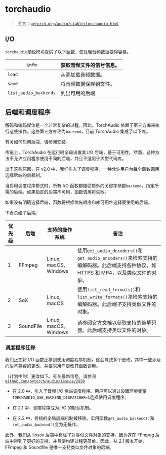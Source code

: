 # torchaudio

> 原文：[`pytorch.org/audio/stable/torchaudio.html`](https://pytorch.org/audio/stable/torchaudio.html)

## I/O

`torchaudio`顶级模块提供了以下函数，使处理音频数据变得容易。

| `info` | 获取音频文件的信号信息。 |
| --- | --- |
| `load` | 从源加载音频数据。 |
| `save` | 将音频数据保存到文件。 |
| `list_audio_backends` | 列出可用的后端 |

## 后端和调度程序

解码和编码媒体是一个非常复杂的过程。因此，TorchAudio 依赖于第三方库来执行这些操作。这些第三方库称为`backend`，目前 TorchAudio 集成了以下库。

有关如何启用后端，请参阅安装。

传统上，TorchAudio 在运行时全局设置其 I/O 后端，基于可用性。然而，这种方法不允许应用程序使用不同的后端，并且不适用于大型代码库。

出于这些原因，在 v2.0 中，我们引入了调度程序，一种允许用户为每个函数调用选择后端的新机制。

当启用调度程序模式时，所有 I/O 函数都接受额外的关键字参数`backend`，指定所需的后端。如果指定的后端不可用，函数调用将失败。

如果没有明确选择后端，函数将根据优先顺序和库可用性选择要使用的后端。

下表总结了后端。

| 优先级 | 后端 | 支持的操作系统 | 备注 |
| --- | --- | --- | --- |
| 1 | FFmpeg | Linux, macOS, Windows | 使用`get_audio_decoders()`和`get_audio_encoders()`来检索支持的编解码器。此后端支持各种协议，如 HTTPS 和 MP4，以及类似文件的对象。 |
| 2 | SoX | Linux, macOS | 使用`list_read_formats()`和`list_write_formats()`来检索支持的编解码器。此后端*不*支持类似文件的对象。 |
| 3 | SoundFile | Linux, macOS, Windows | 请参阅[官方文档](https://pysoundfile.readthedocs.io/)以获取支持的编解码器。此后端支持类似文件的对象。 |

### 调度程序迁移

我们正在将 I/O 函数迁移到使用调度程序机制，这会导致多个更改，其中一些涉及向后不兼容的更改，并要求用户更改其函数调用。

（计划中的）更改如下。有关最新信息，请参阅[`github.com/pytorch/audio/issues/2950`](https://github.com/pytorch/audio/issues/2950)

+   在 2.0 中，引入了音频 I/O 后端调度程序。用户可以通过设置环境变量`TORCHAUDIO_USE_BACKEND_DISPATCHER=1`选择使用调度程序。

+   在 2.1 中，调度程序成为 I/O 的默认机制。

+   在 2.2 中，传统的全局后端机制被移除。实用函数`get_audio_backend()`和`set_audio_backend()`变为无操作。

此外，我们从 libsox 后端中移除了对类似文件对象的支持，因为这在 FFmpeg 后端中得到了更好的支持，并且使构建过程更简单。因此，从 2.1 版本开始，FFmpeg 和 Soundfile 是唯一支持类似文件对象的后端。
